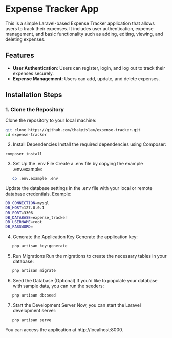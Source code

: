 # Expense Tracker App

This is a simple Laravel-based Expense Tracker application that allows users to track their expenses. It includes user authentication, expense management, and basic functionality such as adding, editing, viewing, and deleting expenses.

## Features

-   **User Authentication**: Users can register, login, and log out to track their expenses securely.
-   **Expense Management**: Users can add, update, and delete expenses.

## Installation Steps

### 1. Clone the Repository

Clone the repository to your local machine:

```bash
git clone https://github.com/thakyislam/expense-tracker.git
cd expense-tracker
```

2. Install Dependencies
   Install the required dependencies using Composer:

```bash
composer install
```

3. Set Up the .env File
   Create a .env file by copying the example .env.example:

```bash
   cp .env.example .env
```

Update the database settings in the .env file with your local or remote database credentials. Example:

```bash
DB_CONNECTION=mysql
DB_HOST=127.0.0.1
DB_PORT=3306
DB_DATABASE=expense_tracker
DB_USERNAME=root
DB_PASSWORD=
```

4. Generate the Application Key
   Generate the application key:

```bash
   php artisan key:generate
```

5. Run Migrations
   Run the migrations to create the necessary tables in your database:

```bash
   php artisan migrate
```

6. Seed the Database (Optional)
   If you'd like to populate your database with sample data, you can run the seeders:

```bash
   php artisan db:seed
```

7. Start the Development Server
   Now, you can start the Laravel development server:

```bash
   php artisan serve
```

You can access the application at http://localhost:8000.
